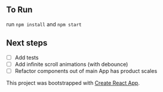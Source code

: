 ## To Run

run `npm install` and `npm start`

## Next steps

- [ ] Add tests
- [ ] Add infinite scroll animations (with debounce)
- [ ] Refactor components out of main App has product scales

This project was bootstrapped with [Create React App](https://github.com/facebook/create-react-app).
